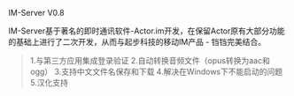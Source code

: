 IM-Server V0.8

IM-Server基于著名的即时通讯软件-Actor.im开发，在保留Actor原有大部分功能的基础上进行了二次开发，从而与起步科技的移动IM产品 - 铛铛完美结合。

> 1.与第三方应用集成登录验证
> 2.自动转换音频文件（opus转换为aac和ogg）
> 3.支持中文文件名保存和下载
> 4.解决在Windows下不能启动的问题
> 5.汉化支持